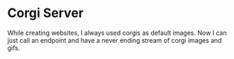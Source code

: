 # Corgi Server

While creating websites, I always used corgis as default images.  Now I can just call an endpoint and have a never ending stream of corgi images and gifs.

